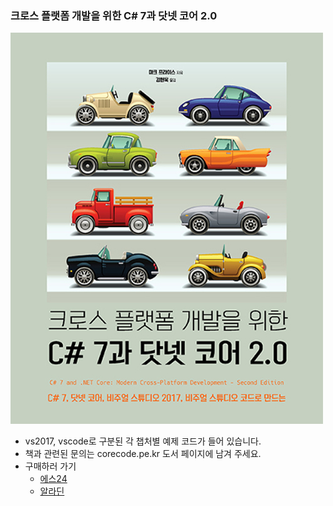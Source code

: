 ### 크로스 플랫폼 개발을 위한 C# 7과 닷넷 코어 2.0

![](/cover.jpg)

*  vs2017, vscode로 구분된 각 챕처별 예제 코드가 들어 있습니다.
*  책과 관련된 문의는 corecode.pe.kr 도서 페이지에 남겨 주세요.
* 구매하러 가기
	* [에스24](http://www.yes24.com/24/goods/57905587)
	* [알라딘](http://www.aladin.co.kr/shop/wproduct.aspx?ItemId=128563714)

